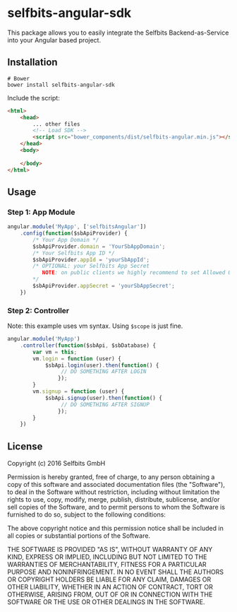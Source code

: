 # selfbits-angular-sdk

This package allows you to easily integrate the Selfbits Backend-as-Service into your Angular based project.

## Installation

```
# Bower
bower install selfbits-angular-sdk
```

Include the script:

```html
<html>
    <head>
        ... other files
        <!-- Load SDK --> 
        <script src="bower_components/dist/selfbits-angular.min.js"></script>
    </head>
    <body>
    
    </body>
</html>
```

## Usage

### Step 1: App Module
```javascript
angular.module('MyApp', ['selfbitsAngular'])
    .config(function($sbApiProvider) {
        /* Your App Domain */
        $sbApiProvider.domain = 'YourSbAppDomain';
        /* Your Selfbits App ID */
        $sbApiProvider.appId = 'yourSbAppId';
        /* OPTIONAL: your Selfbits App Secret 
           NOTE: on public clients we highly recommend to set Allowed Origins in your Selfbits BaaS Project Dashboard instead of using the Secret
        */
        $sbApiProvider.appSecret = 'yourSbAppSecret';
    })

```

### Step 2: Controller
Note: this example uses vm syntax. Using `$scope` is just fine.
```javascript
angular.module('MyApp')
    .controller(function($sbApi, $sbDatabase) {
        var vm = this;
        vm.login = function (user) {
            $sbApi.login(user).then(function() {
                 // DO SOMETHING AFTER LOGIN
                });
        }
        vm.signup = function (user) {
            $sbApi.signup(user).then(function() {
                 // DO SOMETHING AFTER SIGNUP
                });
        }
    })

```

## License

Copyright (c) 2016 Selfbits GmbH

Permission is hereby granted, free of charge, to any person obtaining
a copy of this software and associated documentation files (the
"Software"), to deal in the Software without restriction, including
without limitation the rights to use, copy, modify, merge, publish,
distribute, sublicense, and/or sell copies of the Software, and to
permit persons to whom the Software is furnished to do so, subject to
the following conditions:

The above copyright notice and this permission notice shall be
included in all copies or substantial portions of the Software.

THE SOFTWARE IS PROVIDED "AS IS", WITHOUT WARRANTY OF ANY KIND,
EXPRESS OR IMPLIED, INCLUDING BUT NOT LIMITED TO THE WARRANTIES OF
MERCHANTABILITY, FITNESS FOR A PARTICULAR PURPOSE AND
NONINFRINGEMENT. IN NO EVENT SHALL THE AUTHORS OR COPYRIGHT HOLDERS BE
LIABLE FOR ANY CLAIM, DAMAGES OR OTHER LIABILITY, WHETHER IN AN ACTION
OF CONTRACT, TORT OR OTHERWISE, ARISING FROM, OUT OF OR IN CONNECTION
WITH THE SOFTWARE OR THE USE OR OTHER DEALINGS IN THE SOFTWARE.